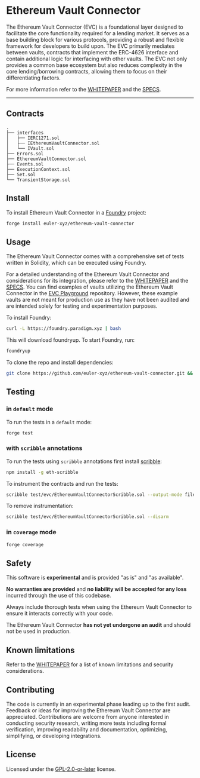# Ethereum Vault Connector

The Ethereum Vault Connector (EVC) is a foundational layer designed to facilitate the core functionality required for a lending market. It serves as a base building block for various protocols, providing a robust and flexible framework for developers to build upon. The EVC primarily mediates between vaults, contracts that implement the ERC-4626 interface and contain additional logic for interfacing with other vaults. The EVC not only provides a common base ecosystem but also reduces complexity in the core lending/borrowing contracts, allowing them to focus on their differentiating factors.

For more information refer to the [WHITEPAPER](https://github.com/euler-xyz/ethereum-vault-connector/tree/master/docs/whitepaper.md) and the [SPECS](https://github.com/euler-xyz/ethereum-vault-connector/tree/master/docs/specs.md).

---

## Contracts

```
.
├── interfaces
│   ├── IERC1271.sol
│   ├── IEthereumVaultConnector.sol
│   └── IVault.sol
├── Errors.sol
├── EthereumVaultConnector.sol
├── Events.sol
├── ExecutionContext.sol
├── Set.sol
└── TransientStorage.sol
```

## Install

To install Ethereum Vault Connector in a [Foundry](https://github.com/foundry-rs/foundry) project:

```sh
forge install euler-xyz/ethereum-vault-connector
```

## Usage

The Ethereum Vault Connector comes with a comprehensive set of tests written in Solidity, which can be executed using Foundry.

For a detailed understanding of the Ethereum Vault Connector and considerations for its integration, please refer to the [WHITEPAPER](https://github.com/euler-xyz/ethereum-vault-connector/tree/master/docs/whitepaper.md) and the [SPECS](https://github.com/euler-xyz/ethereum-vault-connector/tree/master/docs/specs.md). You can find examples of vaults utilizing the Ethereum Vault Connector in the [EVC Playground](https://github.com/euler-xyz/evc-playground/tree/master/src) repository. However, these example vaults are not meant for production use as they have not been audited and are intended solely for testing and experimentation purposes.

To install Foundry:

```sh
curl -L https://foundry.paradigm.xyz | bash
```

This will download foundryup. To start Foundry, run:

```sh
foundryup
```

To clone the repo and install dependencies:

```sh
git clone https://github.com/euler-xyz/ethereum-vault-connector.git && cd ethereum-vault-connector && yarn
```

## Testing

### in `default` mode

To run the tests in a `default` mode:

```sh
forge test
```

### with `scribble` annotations

To run the tests using `scribble` annotations first install [scribble](https://docs.scribble.codes/):

```sh
npm install -g eth-scribble
```

To instrument the contracts and run the tests:

```sh
scribble test/evc/EthereumVaultConnectorScribble.sol --output-mode files --arm && forge test
```

To remove instrumentation:

```sh
scribble test/evc/EthereumVaultConnectorScribble.sol --disarm
```

### in `coverage` mode

```sh
forge coverage
```

## Safety

This software is **experimental** and is provided "as is" and "as available".

**No warranties are provided** and **no liability will be accepted for any loss** incurred through the use of this codebase.

Always include thorough tests when using the Ethereum Vault Connector to ensure it interacts correctly with your code.

The Ethereum Vault Connector **has not yet undergone an audit** and should not be used in production.

## Known limitations

Refer to the [WHITEPAPER](https://github.com/euler-xyz/ethereum-vault-connector/tree/master/docs/whitepaper.md#security-considerations) for a list of known limitations and security considerations.

## Contributing

The code is currently in an experimental phase leading up to the first audit. Feedback or ideas for improving the Ethereum Vault Connector are appreciated. Contributions are welcome from anyone interested in conducting security research, writing more tests including formal verification, improving readability and documentation, optimizing, simplifying, or developing integrations.

## License

Licensed under the [GPL-2.0-or-later](https://github.com/euler-xyz/ethereum-vault-connector/tree/master/LICENSE) license.
